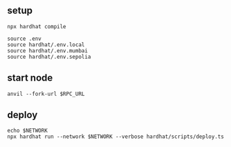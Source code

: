 ## setup

```
npx hardhat compile

source .env
source hardhat/.env.local
source hardhat/.env.mumbai
source hardhat/.env.sepolia
```

## start node

```
anvil --fork-url $RPC_URL
```

## deploy

```
echo $NETWORK
npx hardhat run --network $NETWORK --verbose hardhat/scripts/deploy.ts
```
